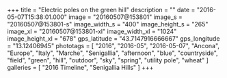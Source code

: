 +++
title = "Electric poles on the green hill"
description = ""
date = "2016-05-07T15:38:01.000"
image = "20160507@153801"
image_s = "20160507@153801-s"
image_width_s = "400"
image_height_s = "265"
image_xl = "20160507@153801-xl"
image_width_xl = "1024"
image_height_xl = "678"
gps_latitude = "43.7147916666667"
gps_longitude = "13.12406945"
phototags = [ "2016", "2016-05", "2016-05-07", "Ancona", "Europe", "Italy", "Marche", "Senigallia", "afternoon", "blue", "countryside", "field", "green", "hill", "outdoor", "sky", "spring", "utility pole", "wheat" ]
galleries = [ "2016 Timeline", "Senigallia Hills" ]
+++
